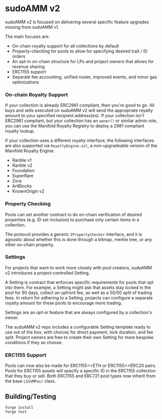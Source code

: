 # sudoAMM v2

sudoAMM v2 is focused on delivering several specific feature upgrades missing from sudoAMM v1. 

The main focuses are:
- On-chain royalty support for all collections by default
- Property-checking for pools to allow for specifying desired trait / ID orders
- An opt-in on-chain structure for LPs and project owners that allows for revenue sharing
- ERC1155 support
- Separate fee accounting, unified router, improved events, and minor gas optimizations

### On-chain Royalty Support
If your collection is already ERC2981 compliant, then you're good to go. All buys and sells executed on sudoAMM v2 will send the appropriate royalty amount to your specified recipient address(es). If your collection isn't ERC2981 compliant, but your collection has an `owner()` or similar admin role, you can use the Manifold Royalty Registry to deploy a 2981 compliant royalty lookup.

If your collection uses a different royalty interface, the following interfaces are also supported via `RoyaltyEngine.sol`, a non-upgradeable version of the Manifold Royalty Engine:
* Rarible v1
* Rarible v2
* Foundation
* SuperRare
* Zora
* ArtBlocks 
* KnownOrigin v2

### Property Checking
Pools can set another contract to do on-chain verification of desired properties (e.g. ID set inclusion) to purchase only certain items in a collection. 

The protocol provides a generic `IPropertyChecker` interface, and it is agnostic about whether this is done through a bitmap, merkle tree, or any other on-chain property.

### Settings
For projects that want to work more closely with pool creators, sudoAMM v2 introduces a project-controlled Setting. 

A Setting is contract that enforces specific requirements for pools that opt into them. For example, a Setting might ask that assets stay locked in the pool for 90 days, collect an upfront fee, as well as a 50/50 split of trading fees. In return for adhering to a Setting, projects can configure a separate royalty amount for these pools to encourage more trading.

Settings are an *opt-in* feature that are always configured by a collection's owner. 

The sudoAMM v2 repo includes a configurable Setting template ready to use out of the box, with choices for direct payment, lock duration, and fee split. Project owners are free to create their own Setting for more bespoke conditions if they so choose.

### ERC1155 Support
Pools can now also be made for ERC1155<>ETH or ERC1155<>ERC20 pairs. Pools for ERC1155 assets will specify a specific ID in the ERC1155 collection that they buy or sell. Both ERC1155 and ERC721 pool types now inherit from the base `LSSVMPair` class.

## Building/Testing

```
forge install
forge test
```